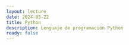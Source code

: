 ```yaml
---
layout: lecture
date: 2024-03-22
title: Python
description: Lenguaje de programación Python
ready: false
---
```


